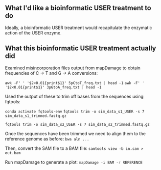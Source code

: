 
## What I'd like a bioinformatic USER treatment to do

Ideally, a bioinformatic USER treatment would recapitulate the enzymatic action of the USER enzyme. 

## What this bioinformatic USER treatment actually did

Examined misincorporation files output from mapDamage to obtain frequencies of C -> T and G -> A conversions: 

`awk -F' ' '$2<0.01{print$1}' 5pCtoT_freq.txt | head -1`
`awk -F' ' '$2<0.01{print$1}' 3pGtoA_freq.txt | head -1`

Used the output of these to trim off bases from the sequences using fqtools: 

`conda activate fqtools-env`
`fqtools trim -o sim_data_s1_USER -s 7 sim_data_s1_trimmed.fastq.gz`

`fqtools trim -o sim_data_s2_USER -s 7 sim_data_s2_trimmed.fastq.gz`

Once the sequences have been trimmed we need to align them to the reference genome as before: 
`bwa aln ...`

Then, convert the SAM file to a BAM file:
`samtools view -b in.sam > out.bam`

Run mapDamage to generate a plot: 
`mapDamage -i BAM -r REFERENCE`


